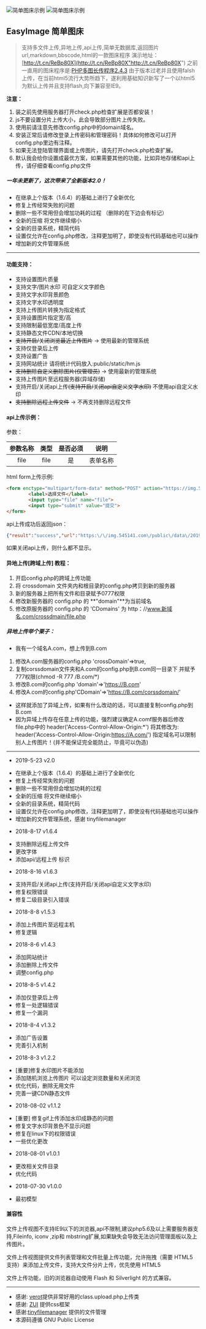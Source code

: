 ![简单图床示例](https://img.545141.com/public/data/2019/05/5ce6915f50a1a.png "简单图床示例")
![简单图床示例](https://img.545141.com/public/data/2019/05/5ce6b41416a2b.png "简单图床示例")

## EasyImage 简单图床
> 支持多文件上传,异地上传,api上传,简单无数据库,返回图片url,markdown,bbscode,html的一款图床程序
演示地址： [http://t.cn/ReBp80X](http://t.cn/ReBp80X"http://t.cn/ReBp80X")
之前一直用的图床程序是:[PHP多图长传程序2.4.3](http://www.mycodes.net/48/4925.htm "PHP多图长传程序2.4.3")
由于版本过老并且使用falsh上传，在当前html5流行大势所趋下，遂利用基础知识新写了一个以html5为默认上传并且支持flash,向下兼容至IE9。

<b>注意：</b>

1. 装之前先使用服务器打开check.php检查扩展是否都安装！
2. js不要设置分片上传大小，此会导致部分图片上传失败。
3. 使用前请注意先修改config.php中的domain域名。
4. 安装正常后请修改登录上传密码和管理密码！具体如何修改可以打开config.php里边有注释。
5. 如果无法登陆管理界面或上传图片，请先打开check.php检查扩展。
6. 默认我会给你设置成最优方案，如果需要其他的功能，比如异地存储和api上传，请仔细查看config.php文件


##### 一年未更新了，这次带来了全新版本2.0！
- 在继承上个版本（1.6.4）的基础上进行了全新优化
- 修复上传经常失败的问题
- 删除一些不常用但会增加功耗的过程 （删除的在下边会有标记）
- 全新的压缩 将文件继续缩小
- 全新的目录系统，精简代码
- 设置仅允许在config.php修改，注释更加明了，即使没有代码基础也可以操作
- 增加新的文件管理系统

<hr />

#### 功能支持：

- 支持设置图片质量
- 支持文字/图片水印 可自定义文字颜色
- 支持文字水印背景颜色
- 支持文字水印透明度
- 支持上传图片转换为指定格式
- 支持设置图片指定宽/高
- 支持限制最低宽度/高度上传
- 支持静态文件CDN/本地切换
- ~~支持开启/关闭浏览最近上传图片~~ -> 使用最新的管理系统
- 支持仅登录后上传
- 支持设置广告
- 支持网站统计 请将统计代码放入:public/static/hm.js
- ~~支持删除自定义删除图片(仅管理员)~~ -> 使用最新的管理系统
- 支持上传图片至远程服务器(异域存储)
- 支持开启/关闭api上传~~(支持开启/关闭api自定义文字水印)~~ 不使用api自定义水印
- ~~支持删除远程上传文件~~ -> 不再支持删除远程文件

#### api上传示例：
参数：

| 参数名称 | 类型 | 是否必须 | 说明 |
| :------------: | :------------: | :------------: | :------------: |
| file | file | 是 | 表单名称 |

html form上传示例:
```html
<form enctype="multipart/form-data" method="POST" action="https://img.545141.com/file.php">
        <label>选择文件</label>
        <input type="file" name="file">
        <input type="submit" value="提交">
</form>
```
api上传成功后返回json：
```json
{"result":"success","url":"https:\/\/img.545141.com\/public\/data\/2019\/05\/5ce64172d24fa.png"}
```
如果关闭api上传，则什么都不显示。
#### 异地上传[跨域上传] 教程：
1. 开启config.php的跨域上传功能
2. 将 crossdomain 文件夹内和根目录的config.php拷贝到新的服务器
3. 新的服务器上把所有文件和目录赋予0777权限
4. 修改新服务器的 config.php 的 **"domain"**为当前域名
5. 修改原服务器的 config.php 的 'CDomains' 为 http：//www.新域名.com/crossdmain/file.php

##### 异地上传举个栗子：
- 我有一个域名A.com，想上传到B.com
1. 修改A.com服务器的config.php 'crossDomain'=>true,
2. 复制corssdomain文件夹和A.com的config.php到B.com同一目录下 并赋予777权限(chmod -R 777 /B.com/*)
3. 修改B.com的config.php 'domain'=>'https://B.com'
4. 修改A.com的config.php'CDomain'=>'https://B.com/corssdomain/'
- 这样就添加了异域上传，如果有什么改动的话，可以直接复制config.php到B.com
- 因为异域上传存在任意上传的功能，强烈建议确定A.comf服务器后修改file.php中的
header('Access-Control-Allow-Origin:*')
将其修改为:
header('Access-Control-Allow-Origin:https://A.com/')
指定域名可以限制别人上传图片！(并不能保证完全能防止，毕竟可以伪造)

---
* 2019-5-23 v2.0
- 在继承上个版本（1.6.4）的基础上进行了全新优化
- 修复上传经常失败的问题
- 删除一些不常用但会增加功耗的过程
- 全新的压缩 将文件继续缩小
- 全新的目录系统，精简代码
- 设置仅允许在config.php修改，注释更加明了，即使没有代码基础也可以操作
- 增加新的文件管理系统，感谢 tinyfilemanager

* 2018-8-17 v1.6.4
- 支持删除远程上传文件
- 更改字体
- 添加api/远程上传 标识
* 2018-8-16 v1.6.3
- 支持开启/关闭api上传(支持开启/关闭api自定义文字水印)
- 修复权限错误
- 修复二级目录引入错误

* 2018-8-8 v1.5.3
- 添加上传图片至远程主机
- 修复逻辑

* 2018-8-6 v1.4.3
- 添加网站统计
- 添加删除上传文件
- 调整config.php

* 2018-8-5 v1.4.2
- 添加仅登录后上传
- 修复一处逻辑错误
- 修复一个漏洞

* 2018-8-4 v1.3.2
- 添加广告设置
- 完善引入机制

* 2018-8-3 v1.2.2
- [重要]修复水印图片不能添加
- 添加随机浏览上传图片 可以设定浏览数量和关闭浏览
- 优化代码，删除无用文件
- 完善一键CDN静态文件

* 2018-08-02 v1.1.2
- [重要] 修复gif上传添加水印成静态的问题
- 修复文字水印背景色不显示问题
- 修复在linux下的权限错误
- 一些优化更改

* 2018-08-01 v1.0.1
- 更改相关文件目录
- 优化代码

* 2018-07-30 v1.0.0
- 最初模型

#### 兼容性
文件上传视图不支持IE9以下的浏览器,api不限制,建议php5.6及以上需要服务器支持,Fileinfo, iconv ,zip和 mbstring扩展,如果缺失会导致无法访问管理面板以及上传图片。

文件上传视图提供文件列表管理和文件批量上传功能，允许拖拽（需要 HTML5 支持）来添加上传文件，支持大文件分片上传，优先使用 HTML5

文件上传功能，旧的浏览器自动使用 Flash 和 Silverlight 的方式兼容。
<hr />

 - 感谢: [verot](https://www.verot.net "verot" )提供非常好用的class.upload.php上传类
 - 感谢: [ZUI](http://zui.sexy/ "ZUI" ) 提供css框架
 - 感谢:[tinyfilemanager](https://github.com/prasathmani/tinyfilemanager "tinyfilemanager" ) 提供的文件管理
 - 本源码遵循 GNU Public License